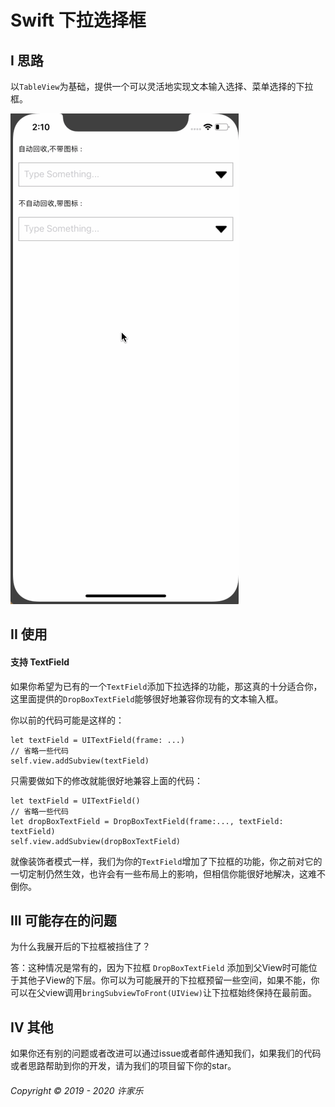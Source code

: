 # Swift 下拉选择框

## I 思路

以`TableView`为基础，提供一个可以灵活地实现文本输入选择、菜单选择的下拉框。

![](img/演示1.gif)

## II 使用

#### 支持 TextField

如果你希望为已有的一个`TextField`添加下拉选择的功能，那这真的十分适合你，这里面提供的`DropBoxTextField`能够很好地兼容你现有的文本输入框。

你以前的代码可能是这样的：
```
let textField = UITextField(frame: ...)
// 省略一些代码
self.view.addSubview(textField)
```

只需要做如下的修改就能很好地兼容上面的代码：
```
let textField = UITextField()
// 省略一些代码
let dropBoxTextField = DropBoxTextField(frame:..., textField: textField)
self.view.addSubview(dropBoxTextField)
```
就像装饰者模式一样，我们为你的`TextField`增加了下拉框的功能，你之前对它的一切定制仍然生效，也许会有一些布局上的影响，但相信你能很好地解决，这难不倒你。

## III 可能存在的问题

为什么我展开后的下拉框被挡住了？

答：这种情况是常有的，因为下拉框 `DropBoxTextField` 添加到父View时可能位于其他子View的下层。你可以为可能展开的下拉框预留一些空间，如果不能，你可以在父view调用`bringSubviewToFront(UIView)`让下拉框始终保持在最前面。

## IV 其他

如果你还有别的问题或者改进可以通过issue或者邮件通知我们，如果我们的代码或者思路帮助到你的开发，请为我们的项目留下你的star。

###### Copyright © 2019 - 2020 许家乐




